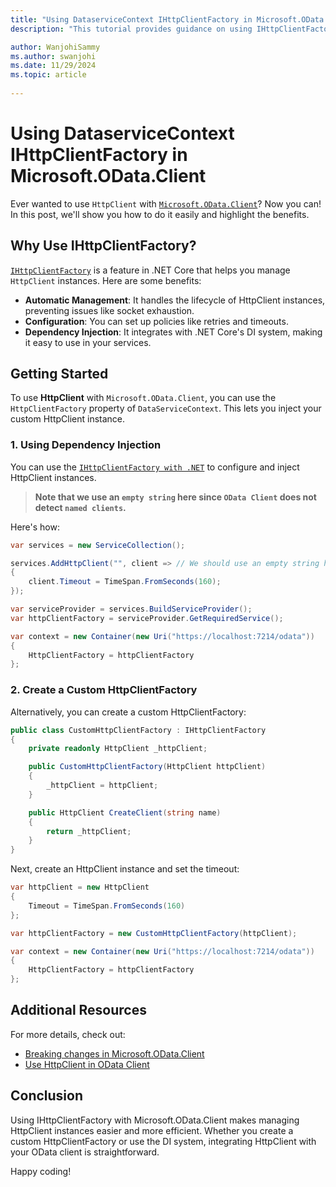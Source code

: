 ```yaml
---
title: "Using DataserviceContext IHttpClientFactory in Microsoft.OData.Client"
description: "This tutorial provides guidance on using IHttpClientFactory with OData Client in a .NET application."

author: WanjohiSammy
ms.author: swanjohi
ms.date: 11/29/2024
ms.topic: article
 
---
```


# Using DataserviceContext IHttpClientFactory in Microsoft.OData.Client

Ever wanted to use `HttpClient` with [`Microsoft.OData.Client`](/odata/client/getting-started)? Now you can! In this post, we'll show you how to do it easily and highlight the benefits.

## Why Use IHttpClientFactory?

[`IHttpClientFactory`](/dotnet/core/extensions/httpclient-factory) is a feature in .NET Core that helps you manage `HttpClient` instances. Here are some benefits:
- **Automatic Management**: It handles the lifecycle of HttpClient instances, preventing issues like socket exhaustion.
- **Configuration**: You can set up policies like retries and timeouts.
- **Dependency Injection**: It integrates with .NET Core's DI system, making it easy to use in your services.

## Getting Started

To use **HttpClient** with `Microsoft.OData.Client`, you can use the `HttpClientFactory` property of `DataServiceContext`. This lets you inject your custom HttpClient instance.

### 1. Using Dependency Injection

You can use the [`IHttpClientFactory with .NET`](/dotnet/core/extensions/dependency-injection) to configure and inject HttpClient instances. 

> **Note that we use an `empty string` here since `OData Client` does not detect `named clients`.**

Here's how:

```cs
var services = new ServiceCollection();

services.AddHttpClient("", client => // We should use an empty string here since OData Client does not detect named clients.
{
    client.Timeout = TimeSpan.FromSeconds(160);
});

var serviceProvider = services.BuildServiceProvider();
var httpClientFactory = serviceProvider.GetRequiredService();

var context = new Container(new Uri("https://localhost:7214/odata"))
{
    HttpClientFactory = httpClientFactory
};
```

### 2. Create a Custom HttpClientFactory

Alternatively, you can create a custom HttpClientFactory:

```cs
public class CustomHttpClientFactory : IHttpClientFactory
{
    private readonly HttpClient _httpClient;

    public CustomHttpClientFactory(HttpClient httpClient)
    {
        _httpClient = httpClient;
    }

    public HttpClient CreateClient(string name)
    {
        return _httpClient;
    }
}
```

Next, create an HttpClient instance and set the timeout:

```cs
var httpClient = new HttpClient
{
    Timeout = TimeSpan.FromSeconds(160)
};

var httpClientFactory = new CustomHttpClientFactory(httpClient);

var context = new Container(new Uri("https://localhost:7214/odata"))
{
    HttpClientFactory = httpClientFactory
};
```

## Additional Resources

For more details, check out:
- [Breaking changes in Microsoft.OData.Client](https://devblogs.microsoft.com/odata/odata-net-8-preview-release/#breaking-changes-in-microsoft.odata.client)
- [Use HttpClient in OData Client](/odata/client/using-httpclient)

## Conclusion
Using IHttpClientFactory with Microsoft.OData.Client makes managing HttpClient instances easier and more efficient. Whether you create a custom HttpClientFactory or use the DI system, integrating HttpClient with your OData client is straightforward.

Happy coding!
